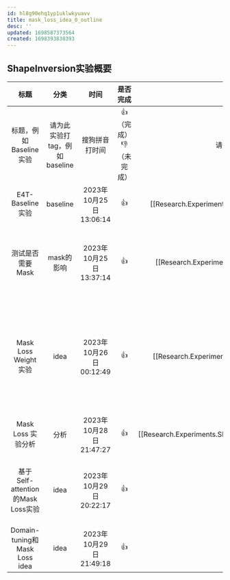 ```yaml
---
id: hl8g90ehq1yp1uklwkyuavv
title: mask_loss_idea_0_outline
desc: ''
updated: 1698587373564
created: 1698393830393
---
```

## ShapeInversion实验概要


|               标题               |             分类             |          时间          |        是否完成        |                             详情页                             | 实验结论                                                                                                 |
| :---------------------------------: | :-----------------------------: | :----------------------: | :-----------------------: | :---------------------------------------------------------------: | ---------------------------------------------------------------------------------------------------------- |
|      标题，例如Baseline实验      | 请为此实验打tag，例如baseline |     搜狗拼音打时间     | 👍（完成）👎 （未完成） |                       请插入详细站内链接                       | 一句话总结                                                                                               |
|         E4T-Baseline实验         |           baseline           | 2023年10月25日13:06:14 |           👍           |    [[Research.Experiments.ShapeInversion.e4t_baseline_exp]]    | E4Tbaseline效果不错                                                                                      |
|         测试是否需要Mask         |          mask的影响          | 2023年10月25日13:37:14 |           👍           |      [[Research.Experiments.ShapeInversion.mask_is_need]]      | mask影响不大，但是使用mask去掉背景效果会差一些。因此，保留背景训练。                                     |
|       Mask Loss Weight实验       |             idea             | 2023年10月26日00:12:49 |           👍           |     [[Research.Experiments.ShapeInversion.mask_loss_idea]]     | 基于Cross-attention Map的Mask Loss Idea能够极大的改进shape的学习，一致性很好。但是编辑能力下降的很严重。 |
|        Mask Loss 实验分析        |             分析             | 2023年10月28日21:47:27 |           👍           | [[Research.Experiments.ShapeInversion.mask_loss_idea_analysis]] | 分析当下实验，未得出相关结论                                                                             |
| 基于Self-attention的Mask Loss实验 |             idea             | 2023年10月29日20:22:17 |           👍           |                                                                 | self-attention based Mask Loss效果不好，无法学习shape信息                                                |
|   Domain-tuning和Mask Loss idea   |             idea             | 2023年10月29日21:49:18 |           👍           |                                                                 |                                                                                                          |
